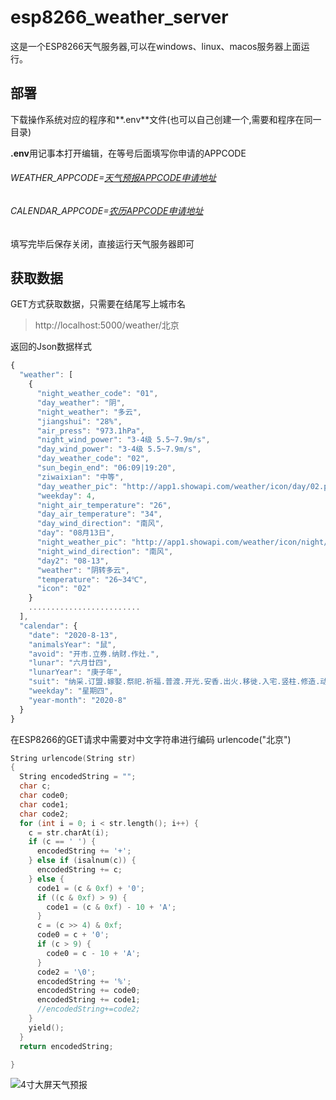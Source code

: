 
# esp8266_weather_server
这是一个ESP8266天气服务器,可以在windows、linux、macos服务器上面运行。

## 部署

下载操作系统对应的程序和**.env**文件(也可以自己创建一个,需要和程序在同一目录)

**.env**用记事本打开编辑，在等号后面填写你申请的APPCODE

###### WEATHER_APPCODE=[天气预报APPCODE申请地址](https://market.aliyun.com/products/57126001/cmapi014123.html)
###### CALENDAR_APPCODE=[农历APPCODE申请地址](https://www.juhe.cn/docs/api/id/177)


填写完毕后保存关闭，直接运行天气服务器即可
## 获取数据
GET方式获取数据，只需要在结尾写上城市名

> http://localhost:5000/weather/北京

返回的Json数据样式
```javascript
{
  "weather": [
    {
      "night_weather_code": "01",
      "day_weather": "阴",
      "night_weather": "多云",
      "jiangshui": "28%",
      "air_press": "973.1hPa",
      "night_wind_power": "3-4级 5.5~7.9m/s",
      "day_wind_power": "3-4级 5.5~7.9m/s",
      "day_weather_code": "02",
      "sun_begin_end": "06:09|19:20",
      "ziwaixian": "中等",
      "day_weather_pic": "http://app1.showapi.com/weather/icon/day/02.png",
      "weekday": 4,
      "night_air_temperature": "26",
      "day_air_temperature": "34",
      "day_wind_direction": "南风",
      "day": "08月13日",
      "night_weather_pic": "http://app1.showapi.com/weather/icon/night/01.png",
      "night_wind_direction": "南风",
      "day2": "08-13",
      "weather": "阴转多云",
      "temperature": "26~34℃",
      "icon": "02"
    }
	.........................
  ],
  "calendar": {
    "date": "2020-8-13",
    "animalsYear": "鼠",
    "avoid": "开市.立券.纳财.作灶.",
    "lunar": "六月廿四",
    "lunarYear": "庚子年",
    "suit": "纳采.订盟.嫁娶.祭祀.祈福.普渡.开光.安香.出火.移徙.入宅.竖柱.修造.动土.竖柱.上梁.起基.造屋.安门.造庙.造桥.破土.启攒.安葬.",
    "weekday": "星期四",
    "year-month": "2020-8"
  }
}
```
在ESP8266的GET请求中需要对中文字符串进行编码
urlencode("北京")
```cpp
String urlencode(String str)
{
  String encodedString = "";
  char c;
  char code0;
  char code1;
  char code2;
  for (int i = 0; i < str.length(); i++) {
    c = str.charAt(i);
    if (c == ' ') {
      encodedString += '+';
    } else if (isalnum(c)) {
      encodedString += c;
    } else {
      code1 = (c & 0xf) + '0';
      if ((c & 0xf) > 9) {
        code1 = (c & 0xf) - 10 + 'A';
      }
      c = (c >> 4) & 0xf;
      code0 = c + '0';
      if (c > 9) {
        code0 = c - 10 + 'A';
      }
      code2 = '\0';
      encodedString += '%';
      encodedString += code0;
      encodedString += code1;
      //encodedString+=code2;
    }
    yield();
  }
  return encodedString;

}
```


![4寸大屏天气预报](https://github.com/vaemc/esp8266_weather_server/blob/master/1.png)
